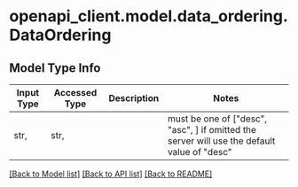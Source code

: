 # openapi_client.model.data_ordering.DataOrdering

## Model Type Info
Input Type | Accessed Type | Description | Notes
------------ | ------------- | ------------- | -------------
str,  | str,  |  | must be one of ["desc", "asc", ] if omitted the server will use the default value of "desc"

[[Back to Model list]](../../README.md#documentation-for-models) [[Back to API list]](../../README.md#documentation-for-api-endpoints) [[Back to README]](../../README.md)

